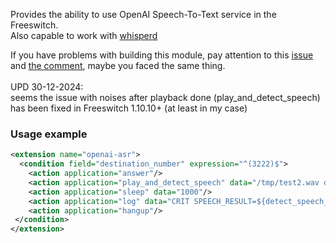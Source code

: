<p>
  Provides the ability to use OpenAI Speech-To-Text service in the Freeswitch. <br>
  Also capable to work with <a href="https://github.com/akscf/whisperd target="_blank">whisperd</a>
</p>
<p>
If you have problems with building this module, pay attention to this 
  <a href="https://github.com/akscf/mod_openai_asr/issues/1">issue</a> and <a href="https://github.com/akscf/mod_openai_asr/issues/1#issuecomment-2339346528"> the comment</a>, 
  maybe you faced the same thing.
<br><br>
UPD 30-12-2024: <br>
  seems the issue with noises after playback done (play_and_detect_speech) has been fixed in Freeswitch 1.10.10+ (at least in my case)
</p>

### Usage example
```XML
<extension name="openai-asr">
  <condition field="destination_number" expression="^(3222)$">
    <action application="answer"/>
    <action application="play_and_detect_speech" data="/tmp/test2.wav detect:openai"/>
    <action application="sleep" data="1000"/>
    <action application="log" data="CRIT SPEECH_RESULT=${detect_speech_result}"/>
    <action application="hangup"/>
 </condition>
</extension>
```
